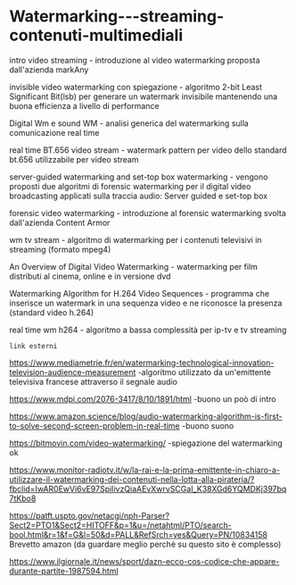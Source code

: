# Watermarking---streaming-contenuti-multimediali


intro video streaming - introduzione al video watermarking proposta dall'azienda markAny

invisible video watermarking con spiegazione - algoritmo 2-bit Least Significant Bit(lsb) per generare un watermark invisibile mantenendo una buona efficienza a livello di performance

Digital Wm e sound WM - analisi generica del watermarking sulla comunicazione real time

real time BT.656 video stream - watermark pattern per video dello standard bt.656 utilizzabile per video stream

server-guided watermarking and set-top box watermarking - vengono proposti due algoritmi di forensic watermarking per il digital video broadcasting applicati sulla traccia audio: Server guided e set-top box

forensic video watermarking - introduzione al forensic watermarking svolta dall'azienda Content Armor

wm tv stream - algoritmo di watermarking per i contenuti televisivi in streaming (formato mpeg4)

An Overview of Digital Video Watermarking - watermarking per film distributi al cinema, online e in versione dvd

Watermarking Algorithm for H.264 Video Sequences - programma che inserisce un watermark in una sequenza video e ne riconosce la presenza (standard video h.264)

real time wm h264 - algoritmo a bassa complessità per ip-tv e tv streaming




    link esterni

https://www.mediametrie.fr/en/watermarking-technological-innovation-television-audience-measurement -algoritmo utilizzato da un'emittente televisiva francese attraverso il segnale audio


https://www.mdpi.com/2076-3417/8/10/1891/html -buono un poò di intro

https://www.amazon.science/blog/audio-watermarking-algorithm-is-first-to-solve-second-screen-problem-in-real-time -buono suono 

https://bitmovin.com/video-watermarking/ -spiegazione del watermarking ok



https://www.monitor-radiotv.it/w/la-rai-e-la-prima-emittente-in-chiaro-a-utilizzare-il-watermarking-dei-contenuti-nella-lotta-alla-pirateria/?fbclid=IwAR0EwVi6vE97SpiIivzQiaAEvXwrvSCGaI_K38XGd6YQMDKj397bq7tKbo8


https://patft.uspto.gov/netacgi/nph-Parser?Sect2=PTO1&Sect2=HITOFF&p=1&u=/netahtml/PTO/search-bool.html&r=1&f=G&l=50&d=PALL&RefSrch=yes&Query=PN/10834158
Brevetto amazon (da guardare meglio perchè su questo sito è complesso)

https://www.ilgiornale.it/news/sport/dazn-ecco-cos-codice-che-appare-durante-partite-1987594.html
